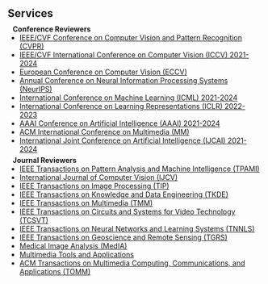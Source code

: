 <div class="justify-text-70" style="display: inline-block; margin-bottom: 20px;">
  <h1 id="invited-talks"></h1>
  <h2 style="margin: 60px 0px 10px;">Services</h2>

  <h4 style="margin: 0 10px 0;">Conference Reviewers</h4>
  <ul style="margin:0 0 5px;">
    <li><a href="http://cvpr2023.thecvf.com/"><autocolor>IEEE/CVF Conference on Computer Vision and Pattern Recognition (CVPR)</autocolor></a></li>
    <li><a href="http://iccv2023.thecvf.com/"><autocolor>IEEE/CVF International Conference on Computer Vision (ICCV) 2021-2024</autocolor></a></li>
    <li><a href="https://eccv2022.ecva.net/"><autocolor>European Conference on Computer Vision (ECCV)</autocolor></a></li>
    <li><a href="https://neurips.cc/Conferences/2023"><autocolor>Annual Conference on Neural Information Processing Systems (NeurIPS)</autocolor></a </li>
    <li><a href="https://icml.cc/Conferences/2024"><autocolor>International Conference on Machine Learning (ICML) 2021-2024</autocolor></a></li>
    <li><a href="https://iclr.cc/Conferences/2023"><autocolor>International Conference on Learning Representations (ICLR) 2022-2023</autocolor></a></li>
    <li><a href="https://aaai.org/Conferences/AAAI-24/"><autocolor>AAAI Conference on Artificial Intelligence (AAAI) 2021-2024</autocolor></a></li>
    <li><a href="https://2023.acmmm.org/"><autocolor>ACM International Conference on Multimedia (MM)</autocolor></a></li>
    <li><a href="https://ijcai.org/"><autocolor>International Joint Conference on Artificial Intelligence (IJCAI) 2021-2024</autocolor></a></li>
</ul>

  <h4 style="margin: 0 10px 0;">Journal Reviewers</h4>
  <ul style="margin:0 0 20px;">
    <li><a href="https://www.computer.org/csdl/journal/tp"><autocolor>IEEE Transactions on Pattern Analysis and Machine Intelligence (TPAMI)</autocolor></a></li>
    <li><a href="https://www.springer.com/journal/11263"><autocolor>International Journal of Computer Vision (IJCV)</autocolor></a></li>
    <li><a href="https://signalprocessingsociety.org/publications-resources/ieee-transactions-image-processing"><autocolor>IEEE Transactions on Image Processing (TIP)</autocolor></a></li>
    <li><a href="https://www.computer.org/csdl/journal/tk"><autocolor>IEEE Transactions on Knowledge and Data Engineering (TKDE)</autocolor></a></li>
    <li><a href="https://signalprocessingsociety.org/publications-resources/ieee-transactions-multimedia"><autocolor>IEEE Transactions on Multimedia (TMM)</autocolor></a></li>
    <li><a href="https://ieee-cas.org/publications/ieee-transactions-circuits-and-systems-video-technology"><autocolor>IEEE Transactions on Circuits and Systems for Video Technology (TCSVT)</autocolor></a></li>
    <li><a href="https://cis.ieee.org/publications/t-neural-networks-and-learning-systems"><autocolor>IEEE Transactions on Neural Networks and Learning Systems (TNNLS)</autocolor></a></li>
    <li><a href="https://ieeexplore.ieee.org/xpl/RecentIssue.jsp?punumber=36"><autocolor>IEEE Transactions on Geoscience and Remote Sensing (TGRS)</autocolor></a></li>
    <li><a href="https://www.sciencedirect.com/journal/medical-image-analysis"><autocolor>Medical Image Analysis (MedIA)</autocolor></a></li>
    <li><a href="https://www.springer.com/journal/11042"><autocolor>Multimedia Tools and Applications</autocolor></a></li>
    <li><a href="https://dl.acm.org/journal/tomm"><autocolor>ACM Transactions on Multimedia Computing, Communications, and Applications (TOMM)</autocolor></a></li>
  </ul>
</div>
